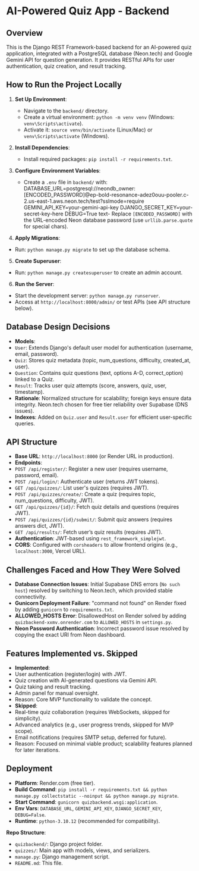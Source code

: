 # AI-Powered Quiz App - Backend

## Overview
This is the Django REST Framework-based backend for an AI-powered quiz application, integrated with a PostgreSQL database (Neon.tech) and Google Gemini API for question generation. It provides RESTful APIs for user authentication, quiz creation, and result tracking.

## How to Run the Project Locally

1. **Set Up Environment**:
   - Navigate to the `backend/` directory.
   - Create a virtual environment: `python -m venv venv` (Windows: `venv\Scripts\activate`).
   - Activate it: `source venv/bin/activate` (Linux/Mac) or `venv\Scripts\activate` (Windows).

2. **Install Dependencies**:
   - Install required packages: `pip install -r requirements.txt`.

3. **Configure Environment Variables**:
   - Create a `.env` file in `backend/` with:
DATABASE_URL=postgresql://neondb_owner:[ENCODED_PASSWORD]@ep-bold-resonance-adez0ouu-pooler.c-2.us-east-1.aws.neon.tech/test?sslmode=require
GEMINI_API_KEY=your-gemini-api-key
DJANGO_SECRET_KEY=your-secret-key-here
DEBUG=True
text- Replace `[ENCODED_PASSWORD]` with the URL-encoded Neon database password (use `urllib.parse.quote` for special chars).

4. **Apply Migrations**:
- Run: `python manage.py migrate` to set up the database schema.

5. **Create Superuser**:
- Run: `python manage.py createsuperuser` to create an admin account.

6. **Run the Server**:
- Start the development server: `python manage.py runserver`.
- Access at `http://localhost:8000/admin/` or test APIs (see API structure below).

## Database Design Decisions
- **Models**:
- `User`: Extends Django's default user model for authentication (username, email, password).
- `Quiz`: Stores quiz metadata (topic, num_questions, difficulty, created_at, user).
- `Question`: Contains quiz questions (text, options A-D, correct_option) linked to a Quiz.
- `Result`: Tracks user quiz attempts (score, answers, quiz, user, timestamp).
- **Rationale**: Normalized structure for scalability; foreign keys ensure data integrity. Neon.tech chosen for free tier reliability over Supabase (DNS issues).
- **Indexes**: Added on `Quiz.user` and `Result.user` for efficient user-specific queries.

## API Structure
- **Base URL**: `http://localhost:8000` (or Render URL in production).
- **Endpoints**:
- `POST /api/register/`: Register a new user (requires username, password, email).
- `POST /api/login/`: Authenticate user (returns JWT tokens).
- `GET /api/quizzes/`: List user's quizzes (requires JWT).
- `POST /api/quizzes/create/`: Create a quiz (requires topic, num_questions, difficulty, JWT).
- `GET /api/quizzes/{id}/`: Fetch quiz details and questions (requires JWT).
- `POST /api/quizzes/{id}/submit/`: Submit quiz answers (requires answers dict, JWT).
- `GET /api/results/`: Fetch user’s quiz results (requires JWT).
- **Authentication**: JWT-based using `rest_framework_simplejwt`.
- **CORS**: Configured with `corsheaders` to allow frontend origins (e.g., `localhost:3000`, Vercel URL).

## Challenges Faced and How They Were Solved
- **Database Connection Issues**: Initial Supabase DNS errors (`No such host`) resolved by switching to Neon.tech, which provided stable connectivity.
- **Gunicorn Deployment Failure**: "command not found" on Render fixed by adding `gunicorn` to `requirements.txt`.
- **ALLOWED_HOSTS Error**: DisallowedHost on Render solved by adding `quizbackend-xxmv.onrender.com` to `ALLOWED_HOSTS` in `settings.py`.
- **Neon Password Authentication**: Incorrect password issue resolved by copying the exact URI from Neon dashboard.

## Features Implemented vs. Skipped
- **Implemented**:
- User authentication (register/login) with JWT.
- Quiz creation with AI-generated questions via Gemini API.
- Quiz taking and result tracking.
- Admin panel for manual oversight.
- Reason: Core MVP functionality to validate the concept.
- **Skipped**:
- Real-time quiz collaboration (requires WebSockets, skipped for simplicity).
- Advanced analytics (e.g., user progress trends, skipped for MVP scope).
- Email notifications (requires SMTP setup, deferred for future).
- Reason: Focused on minimal viable product; scalability features planned for later iterations.

## Deployment
- **Platform**: Render.com (free tier).
- **Build Command**: `pip install -r requirements.txt && python manage.py collectstatic --noinput && python manage.py migrate`.
- **Start Command**: `gunicorn quizbackend.wsgi:application`.
- **Env Vars**: `DATABASE_URL`, `GEMINI_API_KEY`, `DJANGO_SECRET_KEY`, `DEBUG=False`.
- **Runtime**: `python-3.10.12` (recommended for compatibility).

**Repo Structure**:
- `quizbackend/`: Django project folder.
- `quizzes/`: Main app with models, views, and serializers.
- `manage.py`: Django management script.
- `README.md`: This file.